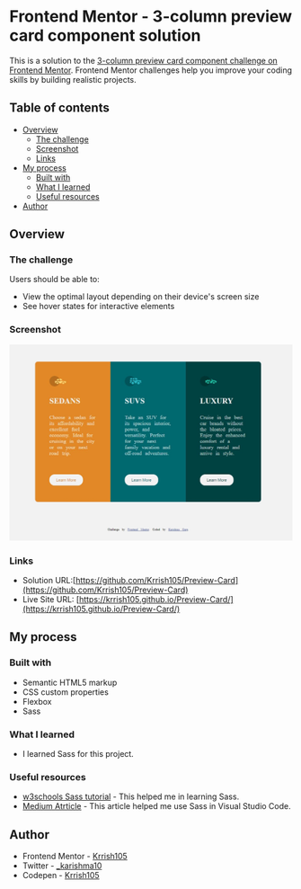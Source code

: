 # Frontend Mentor - 3-column preview card component solution

This is a solution to the [3-column preview card component challenge on Frontend Mentor](https://www.frontendmentor.io/challenges/3column-preview-card-component-pH92eAR2-). Frontend Mentor challenges help you improve your coding skills by building realistic projects. 

## Table of contents

- [Overview](#overview)
  - [The challenge](#the-challenge)
  - [Screenshot](#screenshot)
  - [Links](#links)
- [My process](#my-process)
  - [Built with](#built-with)
  - [What I learned](#what-i-learned)
  - [Useful resources](#useful-resources)
- [Author](#author)

## Overview

### The challenge

Users should be able to:

- View the optimal layout depending on their device's screen size
- See hover states for interactive elements

### Screenshot

![](images/screenshot.jpg)

### Links

- Solution URL:[https://github.com/Krrish105/Preview-Card](https://github.com/Krrish105/Preview-Card)
- Live Site URL: [https://krrish105.github.io/Preview-Card/](https://krrish105.github.io/Preview-Card/)

## My process

### Built with

- Semantic HTML5 markup
- CSS custom properties
- Flexbox
- Sass

### What I learned
    
- I learned Sass for this project.

### Useful resources

- [w3schools Sass tutorial](https://www.w3schools.com/sass/default.php) - This helped me in learning Sass.
- [Medium Atrticle](https://medium.com/@kish.siva/how-to-start-using-sass-in-visual-studio-code-5469787f18bf) - This article helped me use Sass in Visual Studio Code.

## Author

- Frontend Mentor - [Krrish105](https://www.frontendmentor.io/profile/Krrish105)
- Twitter - [_karishma10](https://twitter.com/_karishma10)
- Codepen - [Krrish105](https://codepen.io/krrish105)